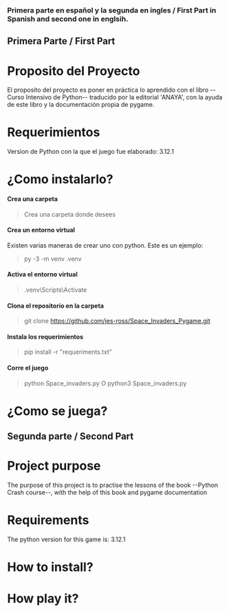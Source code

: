 ### Primera parte en español y la segunda en ingles / First Part in Spanish and second one in englsih.

## Primera Parte / First Part

# Proposito del Proyecto

El proposito del proyecto es poner en práctica lo aprendido con el libro --Curso Intensivo de Python-- traducido por la editorial 'ANAYA',
con la ayuda de este libro y la documentación propia de pygame. 

# Requerimientos
Version de Python con la que el juego fue elaborado: 3.12.1
# ¿Como instalarlo? 
#### Crea una carpeta
> Crea una carpeta donde desees
#### Crea un entorno virtual
Existen varias maneras de crear uno con python. Este es un ejemplo:
> py -3 -m venv .venv
#### Activa el entorno virtual
> .venv\Scripts\Activate
#### Clona el repositorio en la carpeta
> git clone https://github.com/jes-ross/Space_Invaders_Pygame.git
#### Instala los requerimientos
> pip install -r "requeriments.txt"
#### Corre el juego
> python Space_invaders.py 
O
> python3 Space_invaders.py

# ¿Como se juega?

## Segunda parte / Second Part

# Project purpose

The purpose of this project is to practise the lessons of the book --Python Crash course--,
with the help of this book and pygame documentation

# Requirements
The python version for this game is: 3.12.1
# How to install?
# How play it?